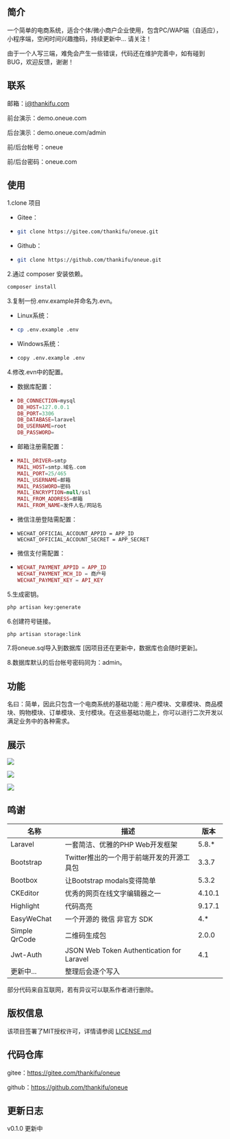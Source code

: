 ## 简介

一个简单的电商系统，适合个体/微小商户企业使用，包含PC/WAP端（自适应），小程序端，空闲时间兴趣撸码，持续更新中... 请关注！

由于一个人写三端，难免会产生一些错误，代码还在维护完善中，如有碰到BUG，欢迎反馈，谢谢！

## 联系

邮箱：i@thankifu.com

前台演示：demo.oneue.com

后台演示：demo.oneue.com/admin

前/后台帐号：oneue

前/后台密码：oneue.com

## 使用

1.clone 项目

- Gitee：

- ```bash
  git clone https://gitee.com/thankifu/oneue.git
  ```

- Github：

- ```bash
  git clone https://github.com/thankifu/oneue.git
  ```

2.通过 composer 安装依赖。

```bash
composer install
```

3.复制一份.env.example并命名为.evn。

- Linux系统：

- ```bash
  cp .env.example .env
  ```

- Windows系统：

- ```bash
  copy .env.example .env
  ```

4.修改.evn中的配置。

- 数据库配置：

- ```php
  DB_CONNECTION=mysql
  DB_HOST=127.0.0.1
  DB_PORT=3306
  DB_DATABASE=laravel
  DB_USERNAME=root
  DB_PASSWORD=
  ```

- 邮箱注册需配置：

- ```PHP
  MAIL_DRIVER=smtp
  MAIL_HOST=smtp.域名.com
  MAIL_PORT=25/465
  MAIL_USERNAME=邮箱
  MAIL_PASSWORD=密码
  MAIL_ENCRYPTION=null/ssl
  MAIL_FROM_ADDRESS=邮箱
  MAIL_FROM_NAME=发件人名/网站名
  ```
  
- 微信注册登陆需配置：

- ```
  WECHAT_OFFICIAL_ACCOUNT_APPID = APP_ID
  WECHAT_OFFICIAL_ACCOUNT_SECRET = APP_SECRET
  ```
  
- 微信支付需配置：

- ```php
  WECHAT_PAYMENT_APPID = APP_ID
  WECHAT_PAYMENT_MCH_ID = 商户号
  WECHAT_PAYMENT_KEY = API_KEY
  ```

5.生成密钥。

```bash
php artisan key:generate
```

6.创建符号链接。

```bash
php artisan storage:link
```

7.将oneue.sql导入到数据库 [因项目还在更新中，数据库也会随时更新]。

8.数据库默认的后台帐号密码同为：admin。

## 功能

名曰：简单，因此只包含一个电商系统的基础功能：用户模块、文章模块、商品模块、购物模块、订单模块、支付模块。在这些基础功能上，你可以进行二次开发以满足业务中的各种需求。

## 展示

![](https://img.starslabs.com/uploads/0000000000000git/frontend-01.jpg)

![](https://img.starslabs.com/uploads/0000000000000git/backend-01.jpg)

![](https://img.starslabs.com/uploads/0000000000000git/backend-03.jpg)

## 鸣谢

| 名称          | 描述                                      | 版本   |
| ------------- | ----------------------------------------- | ------ |
| Laravel       | 一套简洁、优雅的PHP Web开发框架           | 5.8.*  |
| Bootstrap     | Twitter推出的一个用于前端开发的开源工具包 | 3.3.7  |
| Bootbox       | 让Bootstrap modals变得简单                | 5.3.2  |
| CKEditor      | 优秀的网页在线文字编辑器之一              | 4.10.1 |
| Highlight     | 代码高亮                                  | 9.17.1 |
| EasyWeChat    | 一个开源的 微信 非官方 SDK                | 4.*    |
| Simple QrCode | 二维码生成包                              | 2.0.0  |
| Jwt-Auth      | JSON Web Token Authentication for Laravel | 4.1    |
| 更新中...     | 整理后会逐个写入                          |        |

部分代码来自互联网，若有异议可以联系作者进行删除。

## 版权信息

该项目签署了MIT授权许可，详情请参阅 [LICENSE.md](/LICENSE)

## 代码仓库

gitee：https://gitee.com/thankifu/oneue

github：https://github.com/thankifu/oneue

## 更新日志

v0.1.0	更新中